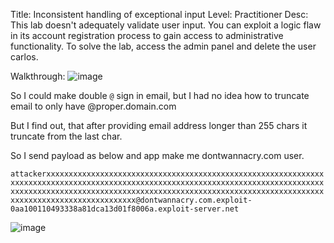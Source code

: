 Title: Inconsistent handling of exceptional input
Level: Practitioner
Desc: This lab doesn't adequately validate user input. You can exploit a logic flaw in its account registration process to gain access to administrative functionality. To solve the lab, access the admin panel and delete the user carlos. 

Walkthrough:
![image](https://github.com/user-attachments/assets/aa38cb77-0d3c-401c-be1a-b2356df5ec64)

So I could make double `@` sign in email, but I had no idea how to truncate email to only have @proper.domain.com

But I find out, that after providing email address longer than 255 chars it truncate from the last char.

So I send payload as below and app make me dontwannacry.com user.

`attackerxxxxxxxxxxxxxxxxxxxxxxxxxxxxxxxxxxxxxxxxxxxxxxxxxxxxxxxxxxxxxxxxxxxxxxxxxxxxxxxxxxxxxxxxxxxxxxxxxxxxxxxxxxxxxxxxxxxxxxxxxxxxxxxxxxxxxxxxxxxxxxxxxxxxxxxxxxxxxxxxxxxxxxxxxxxxxxxxxxxxxxxxxxxxxxxxxxxxxxxxxxxxxxxxxxxxxxxxxxxxxxxxxxxxxx@dontwannacry.com.exploit-0aa100110493338a81dca13d01f8006a.exploit-server.net`


![image](https://github.com/user-attachments/assets/76894bf4-c328-4d54-a4ab-991eaa411b4b)

